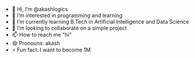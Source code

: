 - 👋 Hi, I’m @akashlogics
- 👀 I’m interested in programming and learning
- 🌱 I’m currently learning B.Tech in Artificial Intelligence and Data Science
- 💞️ I’m looking to collaborate on a simple project 
- 📫 How to reach me "hi"
- 😄 Pronouns: akash
- ⚡ Fun fact: I want to become 1M 

